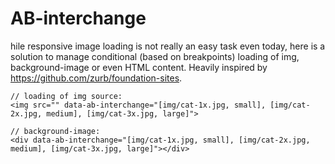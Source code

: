 # AB-interchange

hile responsive image loading is not really an easy task even today, here is a solution to manage conditional (based on breakpoints) loading of img, background-image or even HTML content.
Heavily inspired by https://github.com/zurb/foundation-sites.

    // loading of img source:
    <img src="" data-ab-interchange="[img/cat-1x.jpg, small], [img/cat-2x.jpg, medium], [img/cat-3x.jpg, large]">

    // background-image:
    <div data-ab-interchange="[img/cat-1x.jpg, small], [img/cat-2x.jpg, medium], [img/cat-3x.jpg, large]"></div>